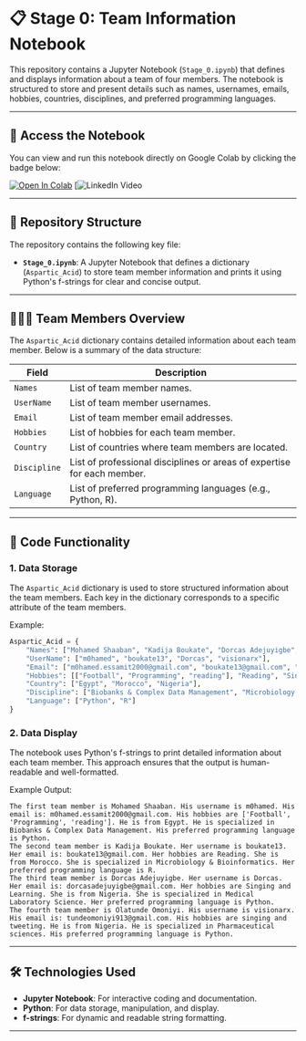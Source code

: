 # 📋 Stage 0: Team Information Notebook

This repository contains a Jupyter Notebook (`Stage_0.ipynb`) that defines and displays information about a team of four members. The notebook is structured to store and present details such as names, usernames, emails, hobbies, countries, disciplines, and preferred programming languages.

---

## 🔗 Access the Notebook

You can view and run this notebook directly on Google Colab by clicking the badge below:

[![Open In Colab](https://colab.research.google.com/assets/colab-badge.svg)](https://colab.research.google.com/github/m1d0e1/HackBio_Py/blob/main/Stage_0.ipynb)
[![LinkedIn Video](https://www.linkedin.com/posts/dorcas-adejuyigbe-313597274_bioinformatics-datascience-python-activity-7294450770626674688-9Pqa?utm_source=share&utm_medium=member_android)

---

## 📂 Repository Structure

The repository contains the following key file:

- **`Stage_0.ipynb`**: A Jupyter Notebook that defines a dictionary (`Aspartic_Acid`) to store team member information and prints it using Python's f-strings for clear and concise output.

---

## 🧑‍🤝‍🧑 Team Members Overview

The `Aspartic_Acid` dictionary contains detailed information about each team member. Below is a summary of the data structure:

| Field         | Description                                                                 |
|---------------|-----------------------------------------------------------------------------|
| `Names`       | List of team member names.                                                 |
| `UserName`    | List of team member usernames.                                             |
| `Email`       | List of team member email addresses.                                       |
| `Hobbies`     | List of hobbies for each team member.                                      |
| `Country`     | List of countries where team members are located.                          |
| `Discipline`  | List of professional disciplines or areas of expertise for each member.    |
| `Language`    | List of preferred programming languages (e.g., Python, R).                 |

---

## 🚀 Code Functionality

### 1. **Data Storage**
The `Aspartic_Acid` dictionary is used to store structured information about the team members. Each key in the dictionary corresponds to a specific attribute of the team members.

Example:
```python
Aspartic_Acid = {
    "Names": ["Mohamed Shaaban", "Kadija Boukate", "Dorcas Adejuyigbe", "Olatunde Omoniyi"],
    "UserName": ["m0hamed", "boukate13", "Dorcas", "visionarx"],
    "Email": ["m0hamed.essamit2000@gmail.com", "boukate13@gmail.com", "dorcasadejuyigbe@gmail.com", "tundeomoniyi913@gmail.com"],
    "Hobbies": [["Football", "Programming", "reading"], "Reading", "Singing and Learning", "singing and tweeting"],
    "Country": ["Egypt", "Morocco", "Nigeria"],
    "Discipline": ["Biobanks & Complex Data Management", "Microbiology & Bioinformatics", "Medical Laboratory Science", "Pharmaceutical sciences"],
    "Language": ["Python", "R"]
}
```

### 2. **Data Display**
The notebook uses Python's f-strings to print detailed information about each team member. This approach ensures that the output is human-readable and well-formatted.

Example Output:
```
The first team member is Mohamed Shaaban. His username is m0hamed. His email is: m0hamed.essamit2000@gmail.com. His hobbies are ['Football', 'Programming', 'reading']. He is from Egypt. He is specialized in Biobanks & Complex Data Management. His preferred programming language is Python.
The second team member is Kadija Boukate. Her username is boukate13. Her email is: boukate13@gmail.com. Her hobbies are Reading. She is from Morocco. She is specialized in Microbiology & Bioinformatics. Her preferred programming language is R.
The third team member is Dorcas Adejuyigbe. Her username is Dorcas. Her email is: dorcasadejuyigbe@gmail.com. Her hobbies are Singing and Learning. She is from Nigeria. She is specialized in Medical Laboratory Science. Her preferred programming language is Python.
The fourth team member is Olatunde Omoniyi. His username is visionarx. His email is: tundeomoniyi913@gmail.com. His hobbies are singing and tweeting. He is from Nigeria. He is specialized in Pharmaceutical sciences. His preferred programming language is Python.
```

---

## 🛠️ Technologies Used

- **Jupyter Notebook**: For interactive coding and documentation.
- **Python**: For data storage, manipulation, and display.
- **f-strings**: For dynamic and readable string formatting.

---
